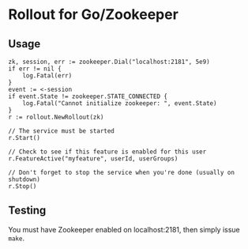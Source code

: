 # Rollout for Go/Zookeeper

## Usage

    zk, session, err := zookeeper.Dial("localhost:2181", 5e9)
    if err != nil {
        log.Fatal(err)
    }
    event := <-session
    if event.State != zookeeper.STATE_CONNECTED {
        log.Fatal("Cannot initialize zookeeper: ", event.State)
    }
    r := rollout.NewRollout(zk)

    // The service must be started
    r.Start()

    // Check to see if this feature is enabled for this user
    r.FeatureActive("myfeature", userId, userGroups)

    // Don't forget to stop the service when you're done (usually on shutdown)
    r.Stop()
 

## Testing

You must have Zookeeper enabled on localhost:2181, then simply issue `make`.
